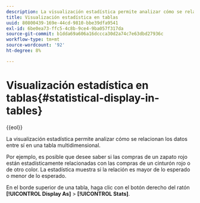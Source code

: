 ```yaml
---
description: La visualización estadística permite analizar cómo se relacionan los datos entre sí en una tabla multidimensional.
title: Visualización estadística en tablas
uuid: 80800439-169e-44cd-9810-bbe39dfa9541
exl-id: 6be0ea73-ffc5-4c8b-9ce4-9ba057f317da
source-git-commit: b1dda69a606a16dccca30d2a74c7e63dbd27936c
workflow-type: tm+mt
source-wordcount: '92'
ht-degree: 8%

---
```


# Visualización estadística en tablas{#statistical-display-in-tables}

{{eol}}

La visualización estadística permite analizar cómo se relacionan los datos entre sí en una tabla multidimensional.

Por ejemplo, es posible que desee saber si las compras de un zapato rojo están estadísticamente relacionadas con las compras de un cinturón rojo o de otro color. La estadística muestra si la relación es mayor de lo esperado o menor de lo esperado.

En el borde superior de una tabla, haga clic con el botón derecho del ratón **[!UICONTROL Display As]** > **[!UICONTROL Stats]**.
